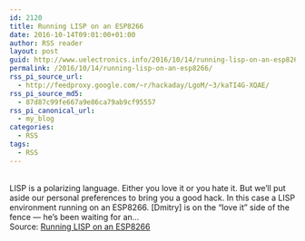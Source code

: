 ```yaml
---
id: 2120
title: Running LISP on an ESP8266
date: 2016-10-14T09:01:00+01:00
author: RSS reader
layout: post
guid: http://www.uelectronics.info/2016/10/14/running-lisp-on-an-esp8266/
permalink: /2016/10/14/running-lisp-on-an-esp8266/
rss_pi_source_url:
  - http://feedproxy.google.com/~r/hackaday/LgoM/~3/kaTI4G-XQAE/
rss_pi_source_md5:
  - 87d87c99fe667a9e86ca79ab9cf95557
rss_pi_canonical_url:
  - my_blog
categories:
  - RSS
tags:
  - RSS
---
```

&#013;  
LISP is a polarizing language. Either you love it or you hate it. But we’ll put aside our personal preferences to bring you a good hack. In this case a LISP environment running on an ESP8266. [Dmitry] is on the “love it” side of the fence — he’s been waiting for an…&#013;  
Source: <a href="http://feedproxy.google.com/~r/hackaday/LgoM/~3/kaTI4G-XQAE/" target="_blank">Running LISP on an ESP8266</a>